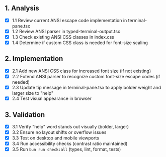 ## 1. Analysis

- [x] 1.1 Review current ANSI escape code implementation in terminal-pane.tsx
- [x] 1.2 Review ANSI parser in typed-terminal-output.tsx
- [x] 1.3 Check existing ANSI CSS classes in index.css
- [x] 1.4 Determine if custom CSS class is needed for font-size scaling

## 2. Implementation

- [x] 2.1 Add new ANSI CSS class for increased font size (if not existing)
- [x] 2.2 Extend ANSI parser to recognize custom font-size escape codes (if
      needed)
- [x] 2.3 Update tip message in terminal-pane.tsx to apply bolder weight and
      larger size to "help"
- [x] 2.4 Test visual appearance in browser

## 3. Validation

- [x] 3.1 Verify "help" word stands out visually (bolder, larger)
- [x] 3.2 Ensure no layout shifts or overflow issues
- [x] 3.3 Test on desktop and mobile viewports
- [x] 3.4 Run accessibility checks (contrast ratio maintained)
- [x] 3.5 Run `bun run check:all` (types, lint, format, tests)
